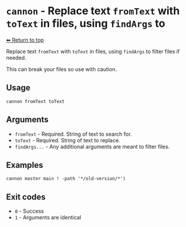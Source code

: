 
# `cannon` - Replace text `fromText` with `toText` in files, using `findArgs` to

[⬅ Return to top](index.md)

Replace text `fromText` with `toText` in files, using `findArgs` to filter files if needed.

This can break your files so use with caution.

## Usage

    cannon fromText toText

## Arguments

- `fromText` - Required. String of text to search for.
- `toText` - Required. String of text to replace.
- `findArgs...` - Any additional arguments are meant to filter files.

## Examples

    cannon master main ! -path '*/old-version/*')

## Exit codes

- `0` - Success
- `1` - Arguments are identical
